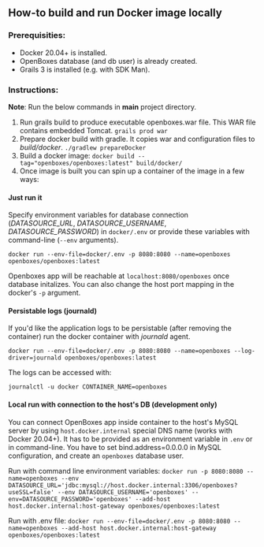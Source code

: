 ## How-to build and run Docker image locally

### Prerequisities:
-  Docker 20.04+ is installed.
-  OpenBoxes database (and db user) is already created.
-  Grails 3 is installed (e.g. with SDK Man).

### Instructions:

**Note**: Run the below commands in **main** project directory.


1. Run grails build to produce executable openboxes.war file. This WAR file contains embedded Tomcat.
`grails prod war`
2. Prepare docker build with gradle. It copies war and configuration files to *build/docker*.
`./gradlew prepareDocker`
3. Build a docker image:
`docker build --tag="openboxes/openboxes:latest" build/docker/`
4. Once image is built you can spin up a container of the image in a few ways:
####	Just run it
Specify environment variables for database connection (*DATASOURCE_URL*, *DATASOURCE_USERNAME*, *DATASOURCE_PASSWORD*) in `docker/.env` or provide these variables with command-line (`--env` arguments).

`docker run --env-file=docker/.env -p 8080:8080 --name=openboxes openboxes/openboxes:latest`

Openboxes app will be reachable at `localhost:8080/openboxes` once database initalizes. You can also change the host port mapping in the docker's `-p` argument.
#### Persistable logs (journald)
If you'd like the application logs to be persistable (after removing the container) run the docker container with *journald* agent.

  `docker run --env-file=docker/.env -p 8080:8080 --name=openboxes --log-driver=journald openboxes/openboxes:latest`

The logs can be accessed with:

`journalctl -u docker CONTAINER_NAME=openboxes`
####	Local run with connection to the host's DB (development only)
You can connect OpenBoxes app inside container to the host's MySQL server by using `host.docker.internal` special DNS name (works with Docker 20.04+). It has to be provided as an environment variable in `.env` or in command-line.
You have to set bind.address=0.0.0.0 in MySQL configuration, and create an `openboxes` database user.

Run with command line environment variables:
`docker run -p 8080:8080 --name=openboxes --env DATASOURCE_URL='jdbc:mysql://host.docker.internal:3306/openboxes?useSSL=false' --env DATASOURCE_USERNAME='openboxes' --env=DATASOURCE_PASSWORD='openboxes' --add-host host.docker.internal:host-gateway openboxes/openboxes:latest`

Run with .env file:
`docker run --env-file=docker/.env -p 8080:8080 --name=openboxes --add-host host.docker.internal:host-gateway openboxes/openboxes:latest`

